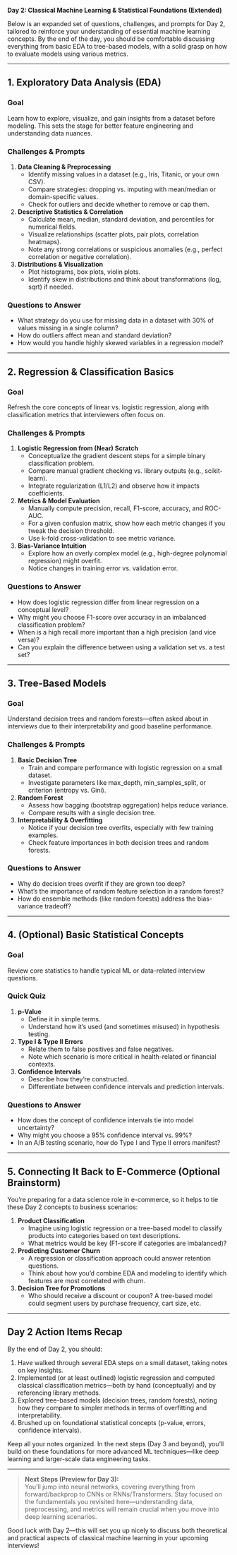 **Day 2: Classical Machine Learning & Statistical Foundations (Extended)**

Below is an expanded set of questions, challenges, and prompts for Day 2, tailored to reinforce your understanding of essential machine learning concepts. By the end of the day, you should be comfortable discussing everything from basic EDA to tree-based models, with a solid grasp on how to evaluate models using various metrics.

---

## 1. Exploratory Data Analysis (EDA)

### Goal

Learn how to explore, visualize, and gain insights from a dataset before modeling. This sets the stage for better feature engineering and understanding data nuances.

### Challenges & Prompts

1. **Data Cleaning & Preprocessing**
   - Identify missing values in a dataset (e.g., Iris, Titanic, or your own CSV).
   - Compare strategies: dropping vs. imputing with mean/median or domain-specific values.
   - Check for outliers and decide whether to remove or cap them.
2. **Descriptive Statistics & Correlation**
   - Calculate mean, median, standard deviation, and percentiles for numerical fields.
   - Visualize relationships (scatter plots, pair plots, correlation heatmaps).
   - Note any strong correlations or suspicious anomalies (e.g., perfect correlation or negative correlation).
3. **Distributions & Visualization**
   - Plot histograms, box plots, violin plots.
   - Identify skew in distributions and think about transformations (log, sqrt) if needed.

### Questions to Answer

- What strategy do you use for missing data in a dataset with 30% of values missing in a single column?
- How do outliers affect mean and standard deviation?
- How would you handle highly skewed variables in a regression model?

---

## 2. Regression & Classification Basics

### Goal

Refresh the core concepts of linear vs. logistic regression, along with classification metrics that interviewers often focus on.

### Challenges & Prompts

1. **Logistic Regression from (Near) Scratch**
   - Conceptualize the gradient descent steps for a simple binary classification problem.
   - Compare manual gradient checking vs. library outputs (e.g., scikit-learn).
   - Integrate regularization (L1/L2) and observe how it impacts coefficients.
2. **Metrics & Model Evaluation**
   - Manually compute precision, recall, F1-score, accuracy, and ROC-AUC.
   - For a given confusion matrix, show how each metric changes if you tweak the decision threshold.
   - Use k-fold cross-validation to see metric variance.
3. **Bias-Variance Intuition**
   - Explore how an overly complex model (e.g., high-degree polynomial regression) might overfit.
   - Notice changes in training error vs. validation error.

### Questions to Answer

- How does logistic regression differ from linear regression on a conceptual level?
- Why might you choose F1-score over accuracy in an imbalanced classification problem?
- When is a high recall more important than a high precision (and vice versa)?
- Can you explain the difference between using a validation set vs. a test set?

---

## 3. Tree-Based Models

### Goal

Understand decision trees and random forests—often asked about in interviews due to their interpretability and good baseline performance.

### Challenges & Prompts

1. **Basic Decision Tree**
   - Train and compare performance with logistic regression on a small dataset.
   - Investigate parameters like max_depth, min_samples_split, or criterion (entropy vs. Gini).
2. **Random Forest**
   - Assess how bagging (bootstrap aggregation) helps reduce variance.
   - Compare results with a single decision tree.
3. **Interpretability & Overfitting**
   - Notice if your decision tree overfits, especially with few training examples.
   - Check feature importances in both decision trees and random forests.

### Questions to Answer

- Why do decision trees overfit if they are grown too deep?
- What’s the importance of random feature selection in a random forest?
- How do ensemble methods (like random forests) address the bias-variance tradeoff?

---

## 4. (Optional) Basic Statistical Concepts

### Goal

Review core statistics to handle typical ML or data-related interview questions.

### Quick Quiz

1. **p-Value**
   - Define it in simple terms.
   - Understand how it’s used (and sometimes misused) in hypothesis testing.
2. **Type I & Type II Errors**
   - Relate them to false positives and false negatives.
   - Note which scenario is more critical in health-related or financial contexts.
3. **Confidence Intervals**
   - Describe how they’re constructed.
   - Differentiate between confidence intervals and prediction intervals.

### Questions to Answer

- How does the concept of confidence intervals tie into model uncertainty?
- Why might you choose a 95% confidence interval vs. 99%?
- In an A/B testing scenario, how do Type I and Type II errors manifest?

---

## 5. Connecting It Back to E-Commerce (Optional Brainstorm)

You’re preparing for a data science role in e-commerce, so it helps to tie these Day 2 concepts to business scenarios:

1. **Product Classification**
   - Imagine using logistic regression or a tree-based model to classify products into categories based on text descriptions.
   - What metrics would be key (F1-score if categories are imbalanced)?
2. **Predicting Customer Churn**
   - A regression or classification approach could answer retention questions.
   - Think about how you’d combine EDA and modeling to identify which features are most correlated with churn.
3. **Decision Tree for Promotions**
   - Who should receive a discount or coupon? A tree-based model could segment users by purchase frequency, cart size, etc.

---

## Day 2 Action Items Recap

By the end of Day 2, you should:

1. Have walked through several EDA steps on a small dataset, taking notes on key insights.
2. Implemented (or at least outlined) logistic regression and computed classical classification metrics—both by hand (conceptually) and by referencing library methods.
3. Explored tree-based models (decision trees, random forests), noting how they compare to simpler methods in terms of overfitting and interpretability.
4. Brushed up on foundational statistical concepts (p-value, errors, confidence intervals).

Keep all your notes organized. In the next steps (Day 3 and beyond), you’ll build on these foundations for more advanced ML techniques—like deep learning and larger-scale data engineering tasks.

---

> **Next Steps (Preview for Day 3):**  
> You’ll jump into neural networks, covering everything from forward/backprop to CNNs or RNNs/Transformers. Stay focused on the fundamentals you revisited here—understanding data, preprocessing, and metrics will remain crucial when you move into deep learning scenarios.

Good luck with Day 2—this will set you up nicely to discuss both theoretical and practical aspects of classical machine learning in your upcoming interviews!
